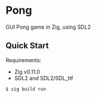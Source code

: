 # Pong

GUI Pong game in Zig, using SDL2

## Quick Start

Requirements:

- Zig v0.11.0
- SDL2 and SDL2/SDL_ttf

```console
$ zig build run
```

